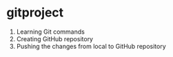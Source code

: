 # gitproject
1. Learning Git commands
2. Creating GitHub repository
3. Pushing the changes from local to GitHub repository
